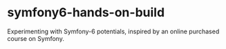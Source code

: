 # symfony6-hands-on-build
Experimenting with Symfony-6 potentials, inspired by an online purchased course on Symfony.
